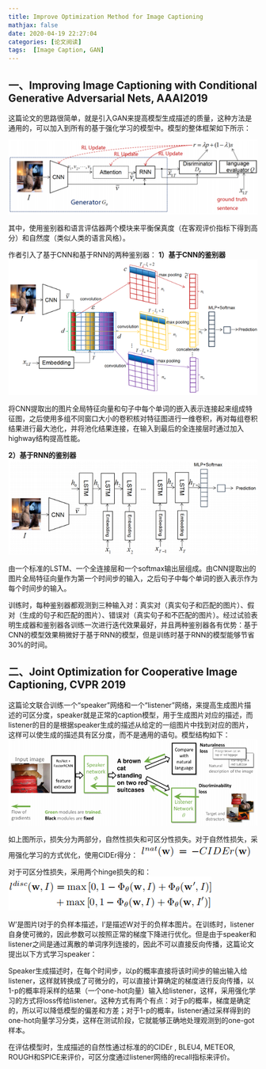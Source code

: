 ```yaml
---
title: Improve Optimization Method for Image Captioning
mathjax: false
date: 2020-04-19 22:27:04
categories: [论文阅读]
tags:  [Image Caption, GAN]
---
```


## 一、Improving Image Captioning with Conditional Generative Adversarial Nets, AAAI2019

这篇论文的思路很简单，就是引入GAN来提高模型生成描述的质量，这种方法是通用的，可以加入到所有的基于强化学习的模型中。模型的整体框架如下所示：
<!-- more -->
![Overview](2020-04-19-Improve-Optimization-Method-for-Image-Captioning/Overview.png)

其中，使用鉴别器和语言评估器两个模块来平衡保真度（在客观评价指标下得到高分）和自然度（类似人类的语言风格）。

作者引入了基于CNN和基于RNN的两种鉴别器：
**1）基于CNN的鉴别器**
![CNN-based discriminator](2020-04-19-Improve-Optimization-Method-for-Image-Captioning/CNN-based_discriminator.png)

将CNN提取出的图片全局特征向量和句子中每个单词的嵌入表示连接起来组成特征图，之后使用多组不同窗口大小的卷积核对特征图进行一维卷积，再对每组卷积结果进行最大池化，并将池化结果连接，在输入到最后的全连接层时通过加入highway结构提高性能。

**2）基于RNN的鉴别器**
![RNN-based discriminator](2020-04-19-Improve-Optimization-Method-for-Image-Captioning/RNN-based_discriminator.png)

由一个标准的LSTM、一个全连接层和一个softmax输出层组成。由CNN提取出的图片全局特征向量作为第一个时间步的输入，之后句子中每个单词的嵌入表示作为每个时间步的输入。

训练时，每种鉴别器都观测到三种输入对：真实对（真实句子和匹配的图片）、假对（生成的句子和匹配的图片）、错误对（真实句子和不匹配的图片）。经过试验表明生成器和鉴别器各训练一次进行迭代效果最好，并且两种鉴别器各有优势：基于CNN的模型效果稍微好于基于RNN的模型，但是训练时基于RNN的模型能够节省30%的时间。

## 二、Joint Optimization for Cooperative Image Captioning, CVPR 2019

这篇论文联合训练一个“speaker”网络和一个“listener”网络，来提高生成图片描述的可区分度，speaker就是正常的caption模型，用于生成图片对应的描述，而listener的目的是根据speaker生成的描述从给定的一组图片中找到对应的图片，这样可以使生成的描述具有区分度，而不是通用的语句。模型结构如下：
![Overview](2020-04-19-Improve-Optimization-Method-for-Image-Captioning/Overview_2.png)

如上图所示，损失分为两部分，自然性损失和可区分性损失。对于自然性损失，采用强化学习的方式优化，使用CIDEr得分：
![](2020-04-19-Improve-Optimization-Method-for-Image-Captioning/formula_1.png)

对于可区分性损失，采用两个hinge损失的和：
![](2020-04-19-Improve-Optimization-Method-for-Image-Captioning/formula_2.png)

W’是图片I对于的负样本描述，I’是描述W对于的负样本图片。在训练时，listener自身使可微的，因此参数可以按照正常的梯度下降进行优化。但是由于speaker和listener之间是通过离散的单词序列连接的，因此不可以直接反向传播，这篇论文提出以下方式学习speaker：

Speaker生成描述时，在每个时间步，以p的概率直接将该时间步的输出输入给listener，这样就转换成了可微分的，可以直接计算确定的梯度进行反向传播，以1-p的概率将采样的结果（一个one-hot向量）输入给listener，这样，采用强化学习的方式将loss传给listener。这种方式有两个有点：对于p的概率，梯度是确定的，所以可以降低模型的偏差和方差；对于1-p的概率，listener通过采样得到的one-hot向量学习分类，这样在测试阶段，它就能够正确地处理观测到的one-got样本。

在评估模型时，生成描述的自然性通过标准的的CIDEr , BLEU4, METEOR, ROUGH和SPICE来评价，可区分度通过listener网络的recall指标来评价。
